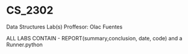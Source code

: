 # CS_2302
Data Structures Lab(s)
Proffesor: Olac Fuentes

ALL LABS CONTAIN - REPORT(summary,conclusion, date, code) and a Runner.python
